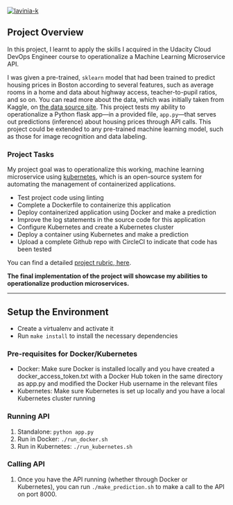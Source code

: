 [![lavinia-k](https://circleci.com/gh/lavinia-k/udacity-ml.svg?style=svg)](https://app.circleci.com/pipelines/github/lavinia-k/udacity-ml)

## Project Overview

In this project, I learnt to apply the skills I acquired in the Udacity Cloud DevOps Engineer course to operationalize a Machine Learning Microservice API. 

I was given a pre-trained, `sklearn` model that had been trained to predict housing prices in Boston according to several features, such as average rooms in a home and data about highway access, teacher-to-pupil ratios, and so on. You can read more about the data, which was initially taken from Kaggle, on [the data source site](https://www.kaggle.com/c/boston-housing). This project tests my ability to operationalize a Python flask app—in a provided file, `app.py`—that serves out predictions (inference) about housing prices through API calls. This project could be extended to any pre-trained machine learning model, such as those for image recognition and data labeling.

### Project Tasks

My project goal was to operationalize this working, machine learning microservice using [kubernetes](https://kubernetes.io/), which is an open-source system for automating the management of containerized applications.

* Test project code using linting
* Complete a Dockerfile to containerize this application
* Deploy containerized application using Docker and make a prediction
* Improve the log statements in the source code for this application
* Configure Kubernetes and create a Kubernetes cluster
* Deploy a container using Kubernetes and make a prediction
* Upload a complete Github repo with CircleCI to indicate that code has been tested

You can find a detailed [project rubric, here](https://review.udacity.com/#!/rubrics/2576/view).

**The final implementation of the project will showcase my abilities to operationalize production microservices.**

---

## Setup the Environment

* Create a virtualenv and activate it
* Run `make install` to install the necessary dependencies

### Pre-requisites for Docker/Kubernetes

* Docker: Make sure Docker is installed locally and you have created a docker_access_token.txt with a Docker Hub token in the same directory as app.py and modified the Docker Hub username in the relevant files
* Kubernetes: Make sure Kubernetes is set up locally and you have a local Kubernetes cluster running

### Running API

1. Standalone:  `python app.py`
2. Run in Docker:  `./run_docker.sh`
3. Run in Kubernetes:  `./run_kubernetes.sh`

### Calling API

1. Once you have the API running (whether through Docker or Kubernetes), you can run `./make_prediction.sh` to make a call to the API on port 8000.
